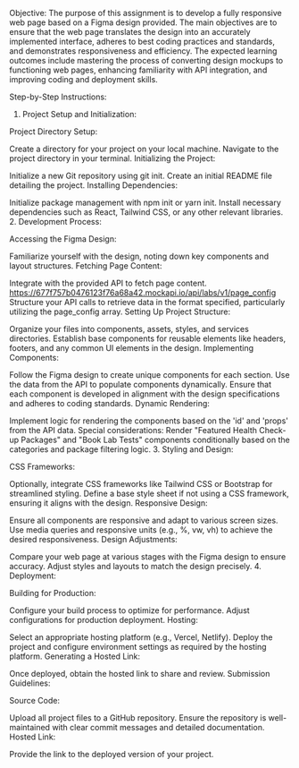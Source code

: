 Objective:
The purpose of this assignment is to develop a fully responsive web page based on a Figma design provided. The main objectives are to ensure that the web page translates the design into an accurately implemented interface, adheres to best coding practices and standards, and demonstrates responsiveness and efficiency. The expected learning outcomes include mastering the process of converting design mockups to functioning web pages, enhancing familiarity with API integration, and improving coding and deployment skills.

Step-by-Step Instructions:

1. Project Setup and Initialization:

Project Directory Setup:

Create a directory for your project on your local machine.
Navigate to the project directory in your terminal.
Initializing the Project:

Initialize a new Git repository using git init.
Create an initial README file detailing the project.
Installing Dependencies:

Initialize package management with npm init or yarn init.
Install necessary dependencies such as React, Tailwind CSS, or any other relevant libraries.
2. Development Process:

Accessing the Figma Design:

Familiarize yourself with the design, noting down key components and layout structures.
Fetching Page Content:

Integrate with the provided API to fetch page content.
https://677f757b0476123f76a68a42.mockapi.io/api/labs/v1/page_config
Structure your API calls to retrieve data in the format specified, particularly utilizing the page_config array.
Setting Up Project Structure:

Organize your files into components, assets, styles, and services directories.
Establish base components for reusable elements like headers, footers, and any common UI elements in the design.
Implementing Components:

Follow the Figma design to create unique components for each section.
Use the data from the API to populate components dynamically.
Ensure that each component is developed in alignment with the design specifications and adheres to coding standards.
Dynamic Rendering:

Implement logic for rendering the components based on the 'id' and 'props' from the API data.
Special considerations: Render "Featured Health Check-up Packages" and "Book Lab Tests" components conditionally based on the categories and package filtering logic.
3. Styling and Design:

CSS Frameworks:

Optionally, integrate CSS frameworks like Tailwind CSS or Bootstrap for streamlined styling.
Define a base style sheet if not using a CSS framework, ensuring it aligns with the design.
Responsive Design:

Ensure all components are responsive and adapt to various screen sizes.
Use media queries and responsive units (e.g., %, vw, vh) to achieve the desired responsiveness.
Design Adjustments:

Compare your web page at various stages with the Figma design to ensure accuracy.
Adjust styles and layouts to match the design precisely.
4. Deployment:

Building for Production:

Configure your build process to optimize for performance.
Adjust configurations for production deployment.
Hosting:

Select an appropriate hosting platform (e.g., Vercel, Netlify).
Deploy the project and configure environment settings as required by the hosting platform.
Generating a Hosted Link:

Once deployed, obtain the hosted link to share and review.
Submission Guidelines:

Source Code:

Upload all project files to a GitHub repository.
Ensure the repository is well-maintained with clear commit messages and detailed documentation.
Hosted Link:

Provide the link to the deployed version of your project.

